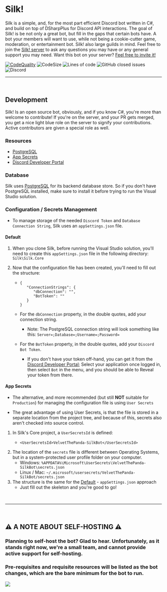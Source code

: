 # Silk! 
Silk is a simple, and, for the most part efficient Discord bot written in C#, and build on top of DSharpPlus for Discord API interactions. The goal of Silk! is be not only a great bot, but fill in the gaps that certain bots have. A bot your members will want to use, while not being a cookie-cutter game, moderation, or entertainment bot. Silk! also large guilds in mind. Feel free to join the [Silk! server](https://discord.gg/HZfZb95) to ask any questions you may have or any general support you may need. Want this bot on your server? [Feel free to invite it!](https://discord.com/api/oauth2/authorize?client_id=721514294587424888&permissions=502656214&scope=bot)

[![CodeQuality](https://www.codefactor.io/repository/github/velvetthepanda/silk/badge)](https://www.codefactor.io/repository/github/velvetthepanda/silk)
![CodeSize](https://img.shields.io/github/languages/code-size/VelvetThePanda/Silk)
![Lines of code](https://img.shields.io/tokei/lines/github/VelvetThePanda/Silk)
![GitHub closed issues](https://img.shields.io/github/issues-closed-raw/VelvetThePanda/Silk)
![Discord](https://img.shields.io/discord/721518523704410202)
<br/>

---

<br/>

## Development 
Silk! Is an open source bot, obviously, and if you know C#, you're more than welcome to contribute! If you're on the server, and your PR gets merged, you get a nice light blue role on the server to signify your contributions. Active contributors are given a special role as well.

### **Resources**
- [PostgreSQL](https://www.postgresql.org/)
- [App Secrets](https://docs.microsoft.com/en-us/aspnet/core/security/app-secrets)
- [Discord Developer Portal](https://discord.com/developers)

### **Database**
Silk uses [PostgreSQL](https://www.postgresql.org/) for its backend database store. So if you don't have PostgreSQL installed, make sure to install it before trying to run the Visual Studio solution.

### **Configuration / Secrets Management**
- To manage storage of the needed ```Discord Token``` and ```Database Connection String```, Silk uses an ```appSettings.json``` file.

#### **Default**
1. When you clone Silk, before running the Visual Studio solution, you'll need to create this ```appSettings.json``` file in the following directory: ```Silk\Silk.Core```

2. Now that the configuration file has been created, you'll need to fill out the structure:
    - ```
      {
         "ConnectionStrings": {
            "dbConnection": "",
            "BotToken": ""
         }
      }
      ```
   - For the ```dbConnection``` property, in the double quotes, add your connection string.
      - Note: The PostgreSQL connection string will look something like this: ```Server=;Database=;Username=;Password=```
   
   - For the ```BotToken``` property, in the double quotes, add your ```Discord Bot Token```. 
     - If you don't have your token off-hand, you can get it from the [Discord Developer Portal](https://discord.com/developers); Select your application once logged in, then select ```Bot``` in the menu, and you should be able to Reveal your token from there.

#### **App Secrets**
- The alternative, and more recommended (but still **NOT** suitable for ```Production```) for managing the configuration file is using ```User Secrets```

- The great advantage of using User Secrets, is that the file is stored in a separate location from the project tree, and because of this, secrets also aren't checked into source control.

1. In Silk's Core project, a ```UserSecretsId``` is defined:
   - ```
     <UserSecretsId>VelvetThePanda-SilkBot</UserSecretsId>
     ```
2. The location of the ```secrets``` file is different between Operating Systems, but in a system-protected user profile folder on your computer.
   - Windows: ```%APPDATA%\Microsoft\UserSecrets\VelvetThePanda-SilkBot\secrets.json```
   - Linux / Mac: ```~/.microsoft/usersecrets/VelvetThePanda-SilkBot/secrets.json```
3. The structure is the same for the [Default](#default) - ```appSettings.json``` approach
   - Just fill out the skeleton and you're good to go!

<br/>

---

<br/>

## ⚠️ A NOTE ABOUT SELF-HOSTING ⚠️
### Planning to self-host the bot? Glad to hear. Unfortunately, as it stands right now, we're a small team, and cannot provide active support for self-hosting.
### Pre-requisites and requisite resources will be listed as the bot changes, which are the bare minimum for the bot to run. 
![](https://velvet.is-ne.at/mQW3nC.png)
